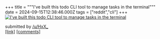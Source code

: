 +++
title = """I've built this todo CLI tool to manage tasks in the terminal"""
date = 2024-09-15T12:38:46.000Z
tags = ["reddit","cli"]
+++
[![I've built this todo CLI tool to manage tasks in the terminal](https://external-preview.redd.it/dmZseWx3YTN4eW9kMZW5iUWlK5v-jGXYhGcgiCybRedR_18Jff6rciwN_k6D.png?width=640&crop=smart&auto=webp&s=e527de0dbd8d225783f14495399b1296725f2512 "I've built this todo CLI tool to manage tasks in the terminal")](https://www.reddit.com/r/commandline/comments/1fhbj3e/ive_built_this_todo_cli_tool_to_manage_tasks_in/)

submitted by [/u/HxX\_](https://www.reddit.com/user/HxX_)  
[\[link\]](https://v.redd.it/q41v83b3xyod1) [\[comments\]](https://www.reddit.com/r/commandline/comments/1fhbj3e/ive_built_this_todo_cli_tool_to_manage_tasks_in/)
